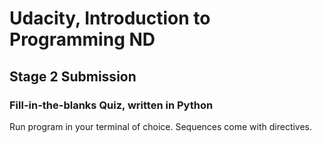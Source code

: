 # Udacity, Introduction to Programming ND
## Stage 2 Submission
### Fill-in-the-blanks Quiz, written in Python

Run program in your terminal of choice. Sequences come with directives.
